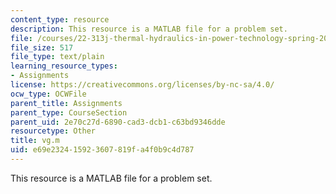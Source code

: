 ```yaml
---
content_type: resource
description: This resource is a MATLAB file for a problem set.
file: /courses/22-313j-thermal-hydraulics-in-power-technology-spring-2007/e69e232415923607819fa4f0b9c4d787_vg.m
file_size: 517
file_type: text/plain
learning_resource_types:
- Assignments
license: https://creativecommons.org/licenses/by-nc-sa/4.0/
ocw_type: OCWFile
parent_title: Assignments
parent_type: CourseSection
parent_uid: 2e70c27d-6890-cad3-dcb1-c63bd9346dde
resourcetype: Other
title: vg.m
uid: e69e2324-1592-3607-819f-a4f0b9c4d787
---
```

This resource is a MATLAB file for a problem set.